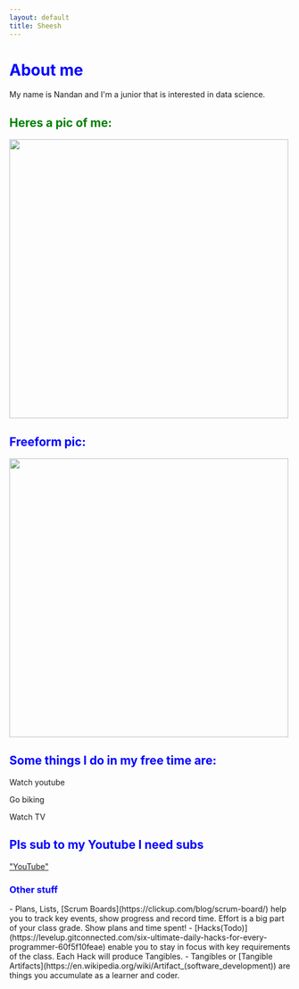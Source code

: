 ```yaml
---
layout: default
title: Sheesh
---
```


<h1 style="color:blue;">About me</h1>
<p>My name is Nandan and I'm a junior that is interested in data science.</p>


<h2 style="color:green;">Heres a pic of me:</h2>
<img src = "{{site.baseurl}}/images/selfie.PNG" width = "500" height = "500">



<h2 style="color:blue;">Freeform pic:</h2>
<img src = "{{site.baseurl}}/images/IMG_2962.jpg.PNG" width = "500" height = "500">

<h2 style="color:blue;">Some things I do in my free time are:</h2>
<p>Watch youtube</p>
<p>Go biking</p>
<p>Watch TV</p>

<h2 style="color:blue;">Pls sub to my Youtube I need subs</h2>
<a href ="https://www.youtube.com/channel/UCvpxPRkIg_U082tfxg2mTUg">"YouTube"</a>



<h3 style="color:blue;">Other stuff</h3>
- Plans, Lists, [Scrum Boards](https://clickup.com/blog/scrum-board/) help you to track key events, show progress and record time.  Effort is a big part of your class grade.  Show plans and time spent!
- [Hacks(Todo)](https://levelup.gitconnected.com/six-ultimate-daily-hacks-for-every-programmer-60f5f10feae) enable you to stay in focus with key requirements of the class.  Each Hack will produce Tangibles.
- Tangibles or [Tangible Artifacts](https://en.wikipedia.org/wiki/Artifact_(software_development)) are things you accumulate as a learner and coder.